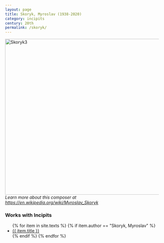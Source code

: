 ```yaml
---
layout: page
title: Skoryk, Myroslav (1938-2020)
category: incipits
century: 20th
permalink: /skoryk/
---
```

<a title="Григорий Ганзбург, CC BY-SA 4.0 &lt;https://creativecommons.org/licenses/by-sa/4.0&gt;, via Wikimedia Commons" href="https://commons.wikimedia.org/wiki/File:Skoryk3.jpg"><img width="512" alt="Skoryk3" src="https://upload.wikimedia.org/wikipedia/commons/thumb/6/6b/Skoryk3.jpg/512px-Skoryk3.jpg?20220430212841"></a>
*Learn more about this composer at <a href="https://en.wikipedia.org/wiki/Myroslav_Skoryk" target="_blank">https://en.wikipedia.org/wiki/Myroslav_Skoryk</a>*
<br/>

### Works with Incipits
<ul class="texts">
    {% for item in site.texts %}
      {% if item.author == "Skoryk, Myroslav" %}
          <li class="text-title">
          <a href="{{ site.baseurl }}{{ item.url }}">
        {{ item.title }}
              </a>
    </li>
      {% endif %}
    {% endfor %}
</ul>